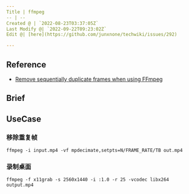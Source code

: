 ```yaml
---
Title | ffmpeg
-- | --
Created @ | `2022-08-23T03:37:05Z`
Last Modify @| `2022-09-22T09:23:02Z`
Edit @| [here](https://github.com/junxnone/techwiki/issues/292)

---
```

## Reference
- [Remove sequentially duplicate frames when using FFmpeg](https://stackoverflow.com/questions/37088517/remove-sequentially-duplicate-frames-when-using-ffmpeg)


## Brief


## UseCase

### 移除重复帧


```
ffmpeg -i input.mp4 -vf mpdecimate,setpts=N/FRAME_RATE/TB out.mp4
```

### 录制桌面

```
ffmpeg -f x11grab -s 2560x1440 -i :1.0 -r 25 -vcodec libx264 output.mp4
```

